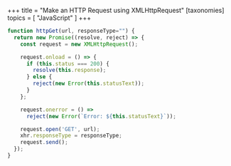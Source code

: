 +++
title = "Make an HTTP Request using XMLHttpRequest"
[taxonomies]
topics = [ "JavaScript" ]
+++

```js
function httpGet(url, responseType="") {
  return new Promise((resolve, reject) => {
    const request = new XMLHttpRequest();

    request.onload = () => {
      if (this.status === 200) {
        resolve(this.response);
      } else {
        reject(new Error(this.statusText));
      }
    };

    request.onerror = () =>
      reject(new Error(`Error: ${this.statusText}`));

    request.open('GET', url);
    xhr.responseType = responseType;
    request.send();
  });
}

```

